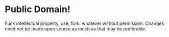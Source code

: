 # Public Domain!

Fuck intellectual property, use, fork, whatever without permission. Changes need not be made open source as much as that may be preferable.